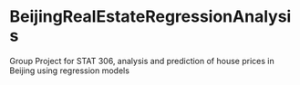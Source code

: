 # BeijingRealEstateRegressionAnalysis
Group Project for STAT 306, analysis and prediction of house prices in Beijing using regression models
